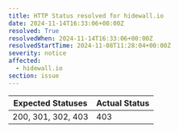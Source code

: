 ```yaml
---
title: HTTP Status resolved for hidewall.io
date: 2024-11-14T16:33:06+00:00Z
resolved: True
resolvedWhen: 2024-11-14T16:33:06+00:00Z
resolvedStartTime: 2024-11-08T11:28:04+00:00Z
severity: notice
affected:
  - hidewall.io
section: issue
---
```


| Expected Statuses | Actual Status  |
|-------------------|----------------|
| 200, 301, 302, 403 | 403 |
